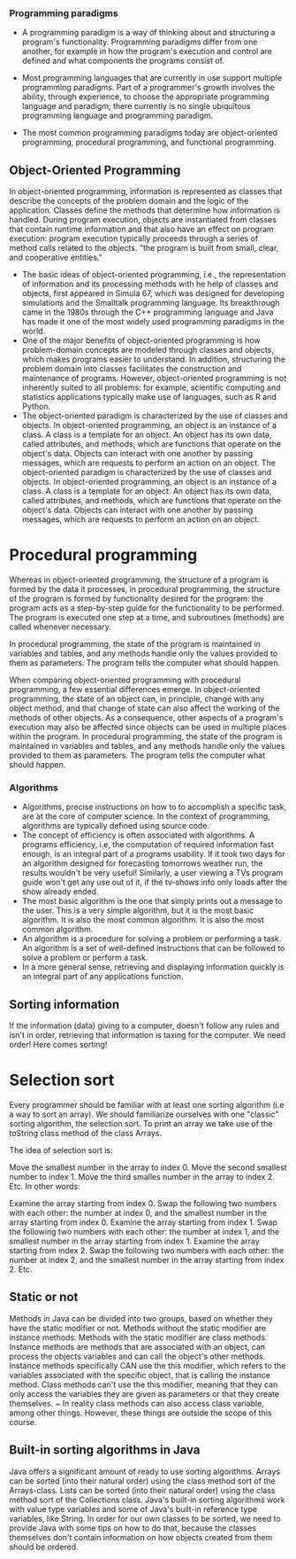 ### Programming paradigms
- A programming paradigm is a way of thinking about and structuring a program's functionality. Programming paradigms differ from one another, for example in how the program's execution and control are defined and what components the programs consist of.
- Most programming languages ​​that are currently in use support multiple programming paradigms. Part of a programmer's growth involves the ability, through experience, to choose the appropriate programming language and paradigm; there currently is no single ubiquitous programming language and programming paradigm.

- The most common programming paradigms today are object-oriented programming, procedural programming, and functional programming.

## Object-Oriented Programming

In object-oriented programming, information is represented as classes that describe the concepts of the problem domain and the logic of the application. Classes define the methods that determine how information is handled. During program execution, objects are instantiated from classes that contain runtime information and that also have an effect on program execution: program execution typically proceeds through a series of method calls related to the objects. "the program is built from small, clear, and cooperative entities."

- The basic ideas of object-oriented programming, i.e., the representation of information and its processing methods with he help of classes and objects, first appeared in Simula 67, which was designed for developing simulations and the Smalltalk programming language. Its breakthrough came in the 1980s through the C++ programming language and Java has made it one of the most widely used programming paradigms in the world.
- One of the major benefits of object-oriented programming is how problem-domain concepts are modeled through classes and objects, which makes programs easier to understand. In addition, structuring the problem domain into classes facilitates the construction and maintenance of programs. However, object-oriented programming is not inherently suited to all problems: for example, scientific computing and statistics applications typically make use of languages, such as R and Python.
- The object-oriented paradigm is characterized by the use of classes and objects. In object-oriented programming, an object is an instance of a class. A class is a template for an object. An object has its own data, called attributes, and methods, which are functions that operate on the object's data. Objects can interact with one another by passing messages, which are requests to perform an action on an object. The object-oriented paradigm is characterized by the use of classes and objects. In object-oriented programming, an object is an instance of a class. A class is a template for an object. An object has its own data, called attributes, and methods, which are functions that operate on the object's data. Objects can interact with one another by passing messages, which are requests to perform an action on an object.

# Procedural programming

Whereas in object-oriented programming, the structure of a program is formed by the data it processes, in procedural programming, the structure of the program is formed by functionality desired for the program: the program acts as a step-by-step guide for the functionality to be performed. The program is executed one step at a time, and subroutines (methods) are called whenever necessary.


In procedural programming, the state of the program is maintained in variables and tables, and any methods handle only the values provided to them as parameters. The program tells the computer what should happen.

When comparing object-oriented programming with procedural programming, a few essential differences emerge. In object-oriented programming, the state of an object can, in principle, change with any object method, and that change of state can also affect the working of the methods of other objects. As a consequence, other aspects of a program's execution may also be affected since objects can be used in multiple places within the program. In procedural programming, the state of the program is maintained in variables and tables, and any methods handle only the values provided to them as parameters. The program tells the computer what should happen.

### Algorithms
- Algorithms, precise instructions on how to to accomplish a specific task, are at the core of computer science. In the context of programming, algorithms are typically defined using source code.
- The concept of efficiency is often associated with algorithms. A programs efficiency, i.e, the computation of required information fast enough, is an integral part of a programs usability. If it took two days for an algorithm designed for forecasting tomorrows weather run, the results wouldn't be very useful! Similarly, a user viewing a TVs program guide won't get any use out of it, if the tv-shows info only loads after the show already ended.
- The most basic algorithm is the one that simply prints out a message to the user. This is a very simple algorithm, but it is the most basic algorithm. It is also the most common algorithm. It is also the most common algorithm.
- An algorithm is a procedure for solving a problem or performing a task. An algorithm is a set of well-defined instructions that can be followed to solve a problem or perform a task. 
- In a more general sense, retrieving and displaying information quickly is an integral part of any applications function. 
## Sorting information
If the information (data) giving to a computer, doesn't follow any rules and isn't in order, retrieving that information is taxing for the computer. We need order! Here comes sorting!
# Selection sort
Every programmer should be familiar with at least one sorting algorithm (i.e a way to sort an array). We should familiarize ourselves with one "classic" sorting algorithm, the selection sort. 
To print an array we take use of the toString class method of the class Arrays.

The idea of selection sort is:

Move the smallest number in the array to index 0.
Move the second smallest number to index 1.
Move the third smalles number in the array to index 2.
Etc.
In other words:

Examine the array starting from index 0. Swap the following two numbers with each other: the number at index 0, and the smallest number in the array starting from index 0.
Examine the array starting from index 1. Swap the following two numbers with each other: the number at index 1, and the smallest number in the array starting from index 1.
Examine the array starting from index 2. Swap the following two numbers with each other: the number at index 2, and the smallest number in the array starting from index 2.
Etc.

## Static or not
Methods in Java can be divided into two groups, based on whether they have the static modifier or not. Methods without the static modifier are instance methods. Methods with the static modifier are class methods. 
Instance methods are methods that are associated with an object, can process the objects variables and can call the object's other methods. Instance methods specifically CAN use the this modifier, which refers to the variables associated with the specific object, that is calling the instance method. Class methods can't use the this modifier, meaning that they can only access the variables they are given as parameters or that they create themselves.
~ In reality class methods can also access class variable, among other things. However, these things are outside the scope of this course.

## Built-in sorting algorithms in Java
Java offers a significant amount of ready to use sorting algorithms. Arrays can be sorted (into their natural order) using the class method sort of the Arrays-class. Lists can be sorted (into their natural order) using the class method sort of the Collections class.
Java's built-in sorting algorithms work with value type variables and some of Java's built-in reference type variables, like String. In order for our own classes to be sorted, we need to provide Java with some tips on how to do that, because the classes themselves don't contain information on how objects created from them should be ordered. 